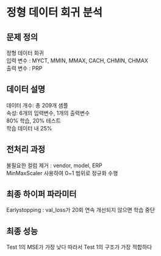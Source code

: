 # 정형 데이터 회귀 분석

## 문제 정의
정형 데이터 회귀  
입력 변수 : MYCT, MMIN, MMAX, CACH, CHMIN, CHMAX  
출력 변수 : PRP

## 데이터 설명
데이터 개수:  총 209개 샘플  
속성: 6개의 입력변수, 1개의 출력변수  
80% 학습, 20% 테스트  
학습 데이터 내 25%

## 전처리 과정 
불필요한 컬럼 제거 : vendor, model, ERP  
MinMaxScaler 사용하여 0~1 범위로 정규화 수행

## 최종 하이퍼 파라미터
Earlystopping : val_loss가 20회 연속 개선되지 않으면 학습 중단

## 최종 성능 
Test 1의 MSE가 가장 낮다 따라서 Test 1의 구조가 가장 적합하다
